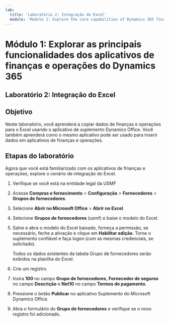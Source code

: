```yaml
---
lab:
  title: 'Laboratório 2: Integração do Excel'
  module: 'Module 1: Explore the core capabilities of Dynamics 365 finance and operations apps'
---
```


# <a name="module-1-explore-the-core-capabilities-of-dynamics-365-finance-and-operations-apps"></a>Módulo 1: Explorar as principais funcionalidades dos aplicativos de finanças e operações do Dynamics 365

## <a name="lab-2---excel-integration"></a>Laboratório 2: Integração do Excel

## <a name="objective"></a>Objetivo

Neste laboratório, você aprenderá a copiar dados de finanças e operações para o Excel usando o aplicativo de suplemento Dynamics Office. Você também aprenderá como o mesmo aplicativo pode ser usado para inserir dados em aplicativos de finanças e operações.

## <a name="lab-steps"></a>Etapas do laboratório

Agora que você está familiarizado com os aplicativos de finanças e operações, explore o cenário de integração do Excel.

1. Verifique se você está na entidade legal da USMF 

2. Acesse **Compras e fornecimento** > **Configuração** > **Fornecedores** > **Grupos de fornecedores**.

3. Selecione **Abrir no Microsoft Office** > **Abrir no Excel**.

4. Selecione **Grupos de fornecedores** (usmf) e baixe o modelo do Excel.

5. Salve e abra o modelo do Excel baixado, forneça a permissão, se necessário, feche a ativação e clique em **Habilitar edição**. Torne o suplemento confiável e faça logon (com as mesmas credenciais, se solicitado).

    Todos os dados existentes da tabela Grupo de fornecedores serão exibidos na planilha do Excel.

6.  Crie um registro.

7. Insira **100** no campo **Grupo de fornecedores**, **Fornecedor de seguros** no campo **Descrição** e **Net10** no campo **Termos de pagamento**.

8. Pressione o botão **Publicar** no aplicativo Suplemento do Microsoft Dynamics Office.

9. Abra o formulário do **Grupo de fornecedores** e verifique se o novo registro foi adicionado.

